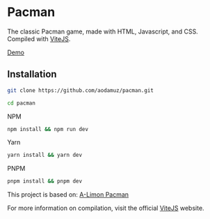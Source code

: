 # Pacman

The classic Pacman game, made with HTML, Javascript, and CSS. Compiled with [ViteJS](https://vitejs.dev).

[Demo](http://aodamuz.github.io/pacman)

## Installation

```bash
git clone https://github.com/aodamuz/pacman.git
```

```bash
cd pacman
```

NPM

```bash
npm install && npm run dev
```

Yarn

```bash
yarn install && yarn dev
```

PNPM

```bash
pnpm install && pnpm dev
```

This project is based on: [A-Limon Pacman](https://github.com/A-limon/pacman)

For more information on compilation, visit the official [ViteJS](https://vitejs.dev) website.
